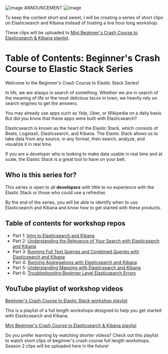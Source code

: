 ![image](https://user-images.githubusercontent.com/60980933/139469826-b8ebe46a-5c8f-4110-9701-ecc17d0f98b9.png) ANNOUNCEMENT ![image](https://user-images.githubusercontent.com/60980933/139469826-b8ebe46a-5c8f-4110-9701-ecc17d0f98b9.png)

To keep the content short and sweet, I will be creating a series of short clips on Elasticsearch and Kibana instead of hosting a live hour long workshop. 

These clips will be uploaded to [Mini Beginner's Crash Course to Elasticsearch & Kibana playlist](https://ela.st/mini-beginners-crash-course). 

# Table of Contents: Beginner's Crash Course to Elastic Stack Series

Welcome to the Beginner's Crash Course to Elastic Stack Series!

In life, we are always in search of something. Whether we are in search of the meaning of life or the most delicious tacos in town, we heavily rely on search engines to get the answers.

You may already use apps such as Yelp, Uber, or Wikipedia on a daily basis. But did you know that these apps were built with Elasticsearch?

Elasticsearch is known as the heart of the Elastic Stack, which consists of Beats, Logstash, Elasticsearch, and Kibana. The Elastic Stack allows us to take data from any source, in any format, then search, analyze, and visualize it in real time.

If you are a developer who is looking to make data usable in real time and at scale, the Elastic Stack is a great tool to have on your belt.

## Who is this series for?

This series is open to all **developers** with little to no experience with the Elastic Stack or those who could use a refresher.

By the end of the series, you will be able to identify when to use Elasticsearch and Kibana and know how to get started with these products. 

## Table of contents for workshop repos
- Part 1: [Intro to Elasticsearch and Kibana](https://github.com/LisaHJung/Part-1-Intro-to-Elasticsearch-and-Kibana)
- Part 2: [Understanding the Relevance of Your Search with Elasticsearch and Kibana](https://github.com/LisaHJung/Part-2-Understanding-the-relevance-of-your-search-with-Elasticsearch-and-Kibana-)
- Part 3: [Running Full Text Queries and Combined Queries with Elasticsearch and Kibana](https://github.com/LisaHJung/Part-3-Running-full-text-queries-and-combined-queries-with-Elasticsearch-and-Kibana)
- Part 4: [Running Aggregations with Elasticsearch and Kibana](https://github.com/LisaHJung/Part-4-Running-Aggregations-with-Elasticsearch-and-Kibana)
- Part 5: [Understanding Mapping with Elasticsearch and Kibana](https://github.com/LisaHJung/Part-5-Understanding-Mapping-with-Elasticsearch-and-Kibana)
- Part 6: [Troubleshooting Beginner Level Elasticsearch Errors](https://github.com/LisaHJung/Part-6-Troubleshooting-beginner-level-Elasticsearch-Errors/blob/main/README.md)

## YouTube playlist of workshop videos
[Beginner's Crash Course to Elastic Stack workshop playlist](https://www.youtube.com/playlist?list=PL_mJOmq4zsHZYAyK606y7wjQtC0aoE6Es)

This is a playlist of a full length workshops designed to help you get started with Elasticsearch and Kibana.

[Mini Beginner's Crash Course to Elasticsearch & Kibana playlist](https://ela.st/mini-beginners-crash-course)

Do you prefer learning by watching shorter videos? Check out this playlist to watch short clips of beginner's crash course full length workshops. Season 2 clips will be uploaded here in the future! 

